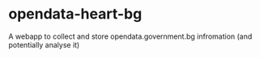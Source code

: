 # opendata-heart-bg
A webapp to collect and store opendata.government.bg infromation (and potentially analyse it)
